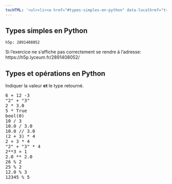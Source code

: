 ```yaml
---
tocHTML: '<ul><li><a href="#types-simples-en-python" data-localhref="true">Types simples en Python</a></li><li><a href="#types-et-opérations-en-python" data-localhref="true">Types et opérations en Python</a></li></ul>'
---
```






<h2 id="types-simples-en-python" class="anchored">Types simples en Python</h2>
<p><code>h5p: 2891408052</code></p>
<p>Si l’exercice ne s’affiche pas correctement se rendre à l’adresse: https://h5p.lyceum.fr/2891408052/</p>
<h2 id="types-et-opérations-en-python" class="anchored">Types et opérations en Python</h2>
<p>Indiquer la valeur <strong>et</strong> le type retourné.</p>
<div class="highlight"><pre><span></span><span class="mi">6</span> <span class="o">+</span> <span class="mi">12</span> <span class="o">-</span><span class="mi">3</span>
<span class="s2">"2"</span> <span class="o">+</span> <span class="s2">"3"</span>
<span class="mi">2</span> <span class="o">*</span> <span class="mf">3.0</span>
<span class="mi">5</span> <span class="o">*</span> <span class="kc">True</span>
<span class="nb">bool</span><span class="p">(</span><span class="mi">0</span><span class="p">)</span>
<span class="mi">10</span> <span class="o">/</span> <span class="mi">3</span>
<span class="mf">10.0</span> <span class="o">/</span> <span class="mf">3.0</span>
<span class="mf">10.0</span> <span class="o">//</span> <span class="mf">3.0</span>
<span class="p">(</span><span class="mi">2</span> <span class="o">+</span> <span class="mi">3</span><span class="p">)</span> <span class="o">*</span> <span class="mi">4</span>
<span class="mi">2</span> <span class="o">+</span> <span class="mi">3</span> <span class="o">*</span> <span class="mi">4</span>
<span class="s2">"2"</span> <span class="o">+</span> <span class="s2">"3"</span> <span class="o">*</span> <span class="mi">4</span>
<span class="mi">2</span><span class="o">**</span><span class="mi">3</span> <span class="o">+</span> <span class="mi">1</span>
<span class="mf">2.0</span> <span class="o">**</span> <span class="mf">2.0</span>
<span class="mi">26</span> <span class="o">%</span> <span class="mi">2</span>
<span class="mi">25</span> <span class="o">%</span> <span class="mi">2</span>
<span class="mf">12.0</span> <span class="o">%</span> <span class="mi">3</span>
<span class="mi">12345</span> <span class="o">%</span> <span class="mi">5</span>
</pre></div>

